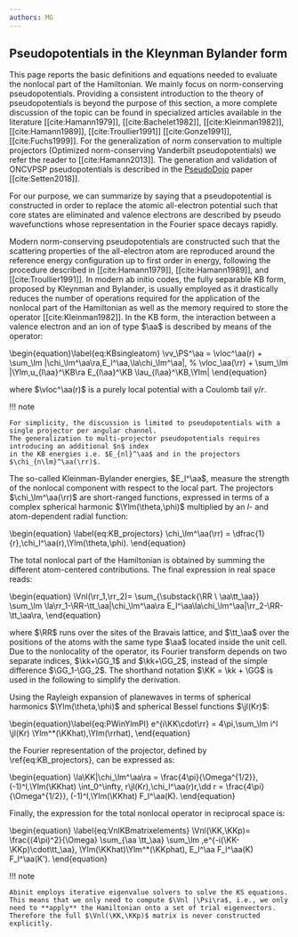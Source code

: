 ```yaml
---
authors: MG
---
```


$$
\newcommand{\aa}{\alpha}
\newcommand{\PS}{{\text{PS}}}
\newcommand{\Ylm}{{Y_m^l}}
\newcommand{\Vloc}{V_{\text{loc}}}
\newcommand{\vv}{\hat v}
\newcommand{\vloc}{\vv_{\text{loc}}}
\newcommand{\Vnl}{V_{\text{nl}}}
\newcommand{\lm}{{lm}}
\newcommand{\KK}{{\bf K}}
\newcommand{\KKp}{{\bf{K'}}}
\newcommand{\KKhat}{\widehat \KK}
\newcommand{\KKphat}{\widehat{\KK}'}
\newcommand{\jl}{j_l}
\newcommand{\rrhat}{{\widehat\rr}}
\newcommand{\dd}{{\,\text{d}}}
$$

## Pseudopotentials in the Kleynman Bylander form

This page reports the basic definitions and equations needed to evaluate the nonlocal part of the Hamiltonian. 
We mainly focus on norm-conserving pseudopotentials.
Providing a consistent introduction to the theory of pseudopotentials is beyond the purpose of this section,
a more complete discussion of the topic can be found in specialized articles available in the literature
[[cite:Hamann1979]], [[cite:Bachelet1982]], [[cite:Kleinman1982]], [[cite:Hamann1989]], [[cite:Troullier1991]]
[[cite:Gonze1991]], [[cite:Fuchs1999]].
For the generalization of norm conservation to multiple projectors (Optimized norm-conserving Vanderbilt pseudopotentials)
we refer the reader to [[cite:Hamann2013]]. 
The generation and validation of ONCVPSP pseudopotentials is described in
the [PseudoDojo](http://www.pseudo-dojo.org/) paper [[cite:Setten2018]].

For our purpose, we can summarize by saying that a pseudopotential is constructed in order to replace
the atomic all-electron potential such that core states are eliminated and valence electrons are 
described by pseudo wavefunctions whose representation in the Fourier space decays rapidly.

Modern norm-conserving pseudopotentials are constructed such that the scattering properties 
of the all-electron atom are reproduced around the reference energy configuration up to first order in energy,
following the procedure described in [[cite:Hamann1979]], [[cite:Hamann1989]], and [[cite:Troullier1991]].
In modern ab initio codes, the fully separable KB form, proposed by Kleynman and Bylander, is usually employed
as it drastically reduces the number of operations required for the application of the nonlocal part of the Hamiltonian
as well as the memory required to store the operator [[cite:Kleinman1982]].
In the KB form, the interaction between a valence electron and an ion of type $\aa$ is described by means of the operator:

\begin{equation}\label{eq:KBsingleatom}
\vv_\PS^\aa = 
\vloc^\aa(r) + \sum_\lm |\chi_\lm^\aa\ra\,E_l^\aa\,\la\chi_\lm^\aa|,
% \vloc_\aa(\rr) + \sum_\lm |\Ylm\,u_{l\aa}^\KB\ra E_{l\aa}^\KB \lau_{l\aa}^\KB\,\Ylm|
\end{equation}

where $\vloc^\aa(r)$ is a purely local potential with a Coulomb tail $\gamma/r$.

!!! note

    For simplicity, the discussion is limited to pseudopotentials with a single projector per angular channel.
    The generalization to multi-projector pseudopotentials requires introducing an additional $n$ index
    in the KB energies i.e. $E_{nl}^\aa$ and in the projectors $\chi_{n\lm}^\aa(\rr)$.

The so-called Kleinman-Bylander energies, $E_l^\aa$,
measure the strength of the nonlocal component with respect to the local part.
The projectors $\chi_\lm^\aa(\rr)$ are 
short-ranged functions, expressed in terms of a complex spherical harmonic $\Ylm(\theta,\phi)$
multiplied by an $l$- and atom-dependent radial function: 

\begin{equation}
\label{eq:KB_projectors}
\chi_\lm^\aa(\rr) = \dfrac{1}{r}\,\chi_l^\aa(r)\,\Ylm(\theta,\phi).
\end{equation}

<!--
where 

\begin{equation}\label{eq:KBfunctionU}
u_{l\aa}^\KB (\rr) = 
\frac{\Delta v_{l\aa}(\rr)\,u_{l\aa}^\PS (\rr)}
     {\norm{u_{l\aa}(\rr)\,\Delta_{l\aa}}^{1/2}}
\end{equation}
are localized functions defined in terms of the short-ranged ...
and the pseudo eigenfuncions of the reference atom.
\begin{equation}\label{eq:KBenergy}
E_{l\aa}^\KB = 
\frac{\la u_{l\aa}^\PS \Delta v_{l\aa} | \Delta v_{l\aa} u_{l\aa}^\PS \ra }
     {\la u_{l\aa}^\PS | \Delta v_{l\aa} | u_{l\aa}^\PS \ra}
\end{equation}
-->

The total nonlocal part of the Hamiltonian is obtained by summing the different atom-centered contributions.
The final expression in real space reads:

\begin{equation}
\Vnl(\rr_1,\rr_2)= 
\sum_{\substack{\RR \\ \aa\tt_\aa}}
\sum_\lm \la\rr_1-\RR-\tt_\aa|\chi_\lm^\aa\ra E_l^\aa\la\chi_\lm^\aa|\rr_2-\RR-\tt_\aa\ra,
\end{equation}

where $\RR$ runs over the sites of the Bravais lattice, and $\tt_\aa$ over the positions of the atoms with the same type $\aa$ located inside the unit cell.
Due to the nonlocality of the operator, its Fourier transform depends on two separate indices, $\kk+\GG_1$ and $\kk+\GG_2$, instead of the simple difference $\GG_1-\GG_2$.
The shorthand notation $\KK = \kk + \GG$ is used in the following to simplify the derivation.

Using the Rayleigh expansion of planewaves in terms of spherical harmonics $\Ylm(\theta,\phi)$ and spherical Bessel functions $\jl(Kr)$:

\begin{equation}\label{eq:PWinYlmPl}
e^{i\KK\cdot\rr} = 
 4\pi\,\sum_\lm i^l \jl(Kr) \Ylm^\*(\KKhat)\,\Ylm(\rrhat),
\end{equation}

the Fourier representation of the projector, defined by \ref{eq:KB_projectors}, can be expressed as:

\begin{equation}
\la\KK|\chi_\lm^\aa\ra = 
 \frac{4\pi}{\Omega^{1/2}}\, (-1)^l\,\Ylm(\KKhat) 
 \int_0^\infty\, r\jl(Kr)\,\chi_l^\aa(r)r\,\dd r =
 \frac{4\pi}{\Omega^{1/2}}\, (-1)^l\,\Ylm(\KKhat) F_l^\aa(K).
\end{equation}

<!--
%where the form factors $F_l^\aa(K)$ related to the atom of type $\aa$ is defined by
%\begin{equation}\label{wq:defformfactors}
% F_l^\aa(K) \df 
% \frac{\int_0^\infty r\,j_l (Kr)\,u_{l\aa} \Delta v_{l\aa}\,\dd r}
%      {\norm{u_{l\aa} \Delta v_{l\aa}}^{1/2} }
%\end{equation}
-->

Finally, the expression for the total nonlocal operator in reciprocal space is:

\begin{equation}
\label{eq:VnlKBmatrixelements}
\Vnl(\KK,\KKp)= \frac{(4\pi)^2}{\Omega} \sum_{\aa \tt_\aa} \sum_\lm
 \,e^{-i(\KK-\KKp)\cdot\tt_\aa}\,
 \Ylm(\KKhat)\Ylm^\*(\KKphat)\, E_l^\aa F_l^\aa(K) F_l^\aa(K').
\end{equation}

!!! note

    Abinit employs iterative eigenvalue solvers to solve the KS equations.
    This means that we only need to compute $\Vnl |\Psi\ra$, i.e., we only
    need to **apply** the Hamiltonian onto a set of trial eigenvectors.
    Therefore the full $\Vnl(\KK,\KKp)$ matrix is never constructed explicitly.
